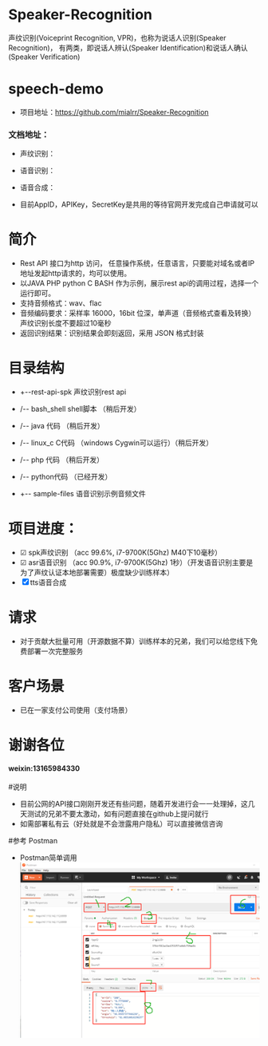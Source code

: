 # Speaker-Recognition
声纹识别(Voiceprint Recognition, VPR)，也称为说话人识别(Speaker Recognition)，
有两类，即说话人辨认(Speaker Identification)和说话人确认(Speaker Verification)

# speech-demo
- 项目地址：https://github.com/mialrr/Speaker-Recognition

### 文档地址：

- 声纹识别：
- 语音识别：
- 语音合成：

- 目前AppID，APIKey，SecretKey是共用的等待官网开发完成自己申请就可以

# 简介
- Rest API 接口为http 访问， 任意操作系统，任意语言，只要能对域名或者IP地址发起http请求的，均可以使用。
- 以JAVA PHP python C BASH 作为示例，展示rest api的调用过程，选择一个运行即可。
- 支持音频格式：wav、flac
- 音频编码要求：采样率 16000，16bit 位深，单声道（音频格式查看及转换）声纹识别长度不要超过10毫秒
- 返回识别结果：识别结果会即刻返回，采用 JSON 格式封装

# 目录结构
- +--rest-api-spk  声纹识别rest api
-    /-- bash_shell shell脚本                  （稍后开发）
-    /-- java 代码                             （稍后开发）
-    /-- linux_c C代码 （windows Cygwin可以运行）（稍后开发）
-    /-- php 代码                              （稍后开发）
-    /-- python代码                            （已经开发）

- +-- sample-files 语音识别示例音频文件
 
 
# 项目进度：
-   ☑ spk声纹识别 （acc 99.6%, i7-9700K(5Ghz) M40下10毫秒）
-   ☑ asr语音识别 （acc 90.9%, i7-9700K(5Ghz) 1秒）（开发语音识别主要是为了声纹认证本地部署需要）极度缺少训练样本） 
-   ☒ tts语音合成
  
# 请求
-  对于贡献大批量可用（开源数据不算）训练样本的兄弟，我们可以给您线下免费部署一次完整服务

# 客户场景
- 已在一家支付公司使用（支付场景）

# 谢谢各位

#### weixin:13165984330


#说明
- 目前公网的API接口刚刚开发还有些问题，随着开发进行会一一处理掉，这几天测试的兄弟不要太激动，如有问题直接在github上提问就行
- 如需部署私有云（好处就是不会泄露用户隐私）可以直接微信咨询

#参考 Postman 
- Postman简单调用
![image](images/Postman.png)
